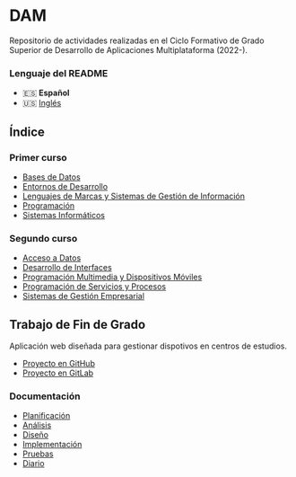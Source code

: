 # DAM
Repositorio de actividades realizadas en el Ciclo Formativo de Grado Superior de Desarrollo de Aplicaciones Multiplataforma (2022-).

### Lenguaje del README
- 🇪🇸 **Español**
- 🇺🇸 [Inglés](./README-en.md)

## Índice
### Primer curso
- [Bases de Datos](./Bases%20de%20datos/)
- [Entornos de Desarrollo](./Entornos%20de%20desarrollo/)
- [Lenguajes de Marcas y Sistemas de Gestión de Información](./Lenguajes%20de%20marcas%20y%20sistemas%20de%20gesti%C3%B3n%20de%20informaci%C3%B3n/)
- [Programación](./Programaci%C3%B3n/)
- [Sistemas Informáticos](./Sistemas%20inform%C3%A1ticos/)
### Segundo curso
- [Acceso a Datos](./Acceso%20a%20datos/)
- [Desarrollo de Interfaces](./Desarrollo%20de%20interfaces/)
- [Programación Multimedia y Dispositivos Móviles](./Programación%20multimedia%20y%20dispositivos%20móviles/)
- [Programación de Servicios y Procesos](./Programación%20de%20servicios%20y%20procesos/)
- [Sistemas de Gestión Empresarial](./Sistemas%20de%20gestión%20empresarial/)

## Trabajo de Fin de Grado
Aplicación web diseñada para gestionar dispotivos en centros de estudios.
- [Proyecto en GitHub](https://github.com/Qv1ko/GDCE)
- [Proyecto en GitLab](https://gitlab.com/vgarcia3301646/gdce)
### Documentación
- [Planificación](https://github.com/Qv1ko/GDCE/tree/master/documents/planning)
- [Análisis](https://github.com/Qv1ko/GDCE/tree/master/documents/analysis)
- [Diseño](https://github.com/Qv1ko/GDCE/tree/master/documents/design)
- [Implementación](https://github.com/Qv1ko/GDCE/tree/master/documents/implementation)
- [Pruebas](https://github.com/Qv1ko/GDCE/tree/master/documents/tests)
- [Diario](https://github.com/Qv1ko/GDCE/tree/master/documents/diary)
